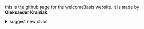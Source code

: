 this is the github page for the welcomeBasis website. it is made by **Oleksander Krainiak**.

<details>
<summary> suggest new clubs</summary>
Coming soon!
</details>